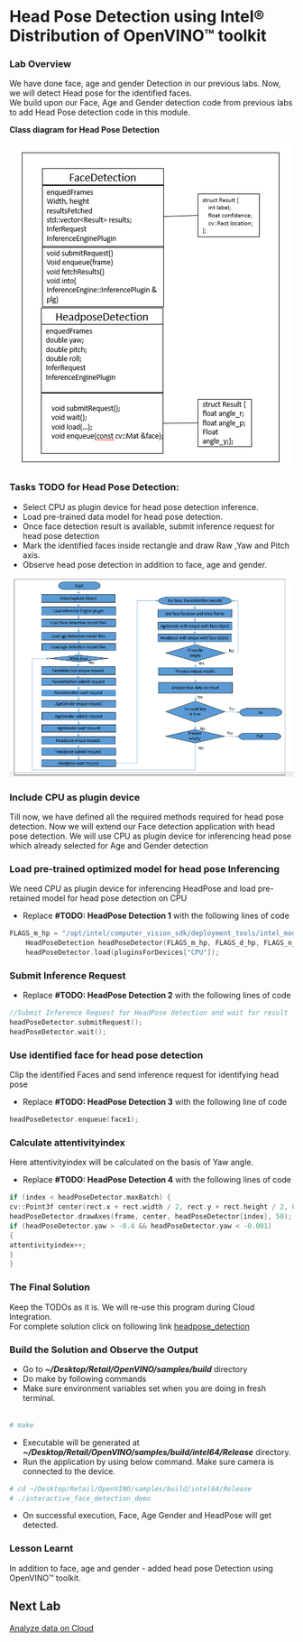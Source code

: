 # Head Pose Detection using Intel® Distribution of  OpenVINO™ toolkit
### Lab Overview
We have done face, age and gender Detection in our previous labs. Now, we will detect Head pose for the identified faces.    
We build upon our Face, Age and Gender detection code from previous labs to add Head Pose detection code in this module.

**Class diagram for Head Pose Detection**

![](images/Headpose_class.png)

### Tasks TODO for Head Pose Detection:
-	Select CPU as plugin device for head pose detection inference.
-	Load pre-trained data model for head pose detection.
-	Once face detection result is available, submit inference request for head pose detection
-	Mark the identified faces inside rectangle and draw Raw ,Yaw and Pitch axis.
-	Observe head pose detection in addition to face, age and gender.

![](images/Headpose_flowchart.png)



### Include CPU as plugin device
Till now, we have defined all the required methods required for head pose detection. Now we will extend our Face detection application with head pose detection.
We will use CPU as plugin device for inferencing head pose which already selected for Age and Gender detection

### Load pre-trained optimized model for head pose Inferencing
We need CPU as plugin device for inferencing HeadPose and load pre-retained model for head pose detection on CPU
- Replace **#TODO: HeadPose Detection 1** with the following lines of code

```cpp
FLAGS_m_hp = "/opt/intel/computer_vision_sdk/deployment_tools/intel_models/head-pose-estimation-adas-0001/FP32/head-pose-estimation-adas-0001.xml";
  	HeadPoseDetection headPoseDetector(FLAGS_m_hp, FLAGS_d_hp, FLAGS_n_hp, FLAGS_dyn_hp, FLAGS_async);
	headPoseDetector.load(pluginsForDevices["CPU"]);


```

### Submit Inference Request
- Replace **#TODO: HeadPose Detection 2** with the following lines of code

```cpp
//Submit Inference Request for HeadPose detection and wait for result
headPoseDetector.submitRequest();
headPoseDetector.wait();

```

### Use identified face for head pose detection
Clip the identified Faces and send inference request for identifying head pose
- Replace **#TODO: HeadPose Detection 3** with the following line of code

```cpp
headPoseDetector.enqueue(face1);

```

### Calculate attentivityindex
Here attentivityindex will be calculated on the basis of Yaw angle.
- Replace **#TODO: HeadPose Detection 4** with the following lines of code

```cpp
if (index < headPoseDetector.maxBatch) {
cv::Point3f center(rect.x + rect.width / 2, rect.y + rect.height / 2, 0);
headPoseDetector.drawAxes(frame, center, headPoseDetector[index], 50);
if (headPoseDetector.yaw > -0.4 && headPoseDetector.yaw < -0.001)
{
attentivityindex++;
}
}

 ```

### The Final Solution

Keep the TODOs as it is. We will re-use this program during Cloud Integration.     
For complete solution click on following link [headpose_detection](./solutions/Headposedetection.md)

### Build the Solution and Observe the Output

- Go to ***~/Desktop/Retail/OpenVINO/samples/build***  directory
- Do  make by following commands   
- Make sure environment variables set when you are doing in fresh terminal.

```bash

# make

```

- Executable will be generated at ***~/Desktop/Retail/OpenVINO/samples/build/intel64/Release*** directory.
- Run the application by using below command. Make sure camera is connected to the device.

```bash
# cd ~/Desktop/Retail/OpenVINO/samples/build/intel64/Release
# ./interactive_face_detection_demo
 ```


- On successful execution, Face, Age  Gender and HeadPose will get detected.

### Lesson Learnt
In addition to face, age and gender - added head pose Detection using  OpenVINO™ toolkit.

## Next Lab
[Analyze data on Cloud](./Analyse_face_data_on_cloud.md)
